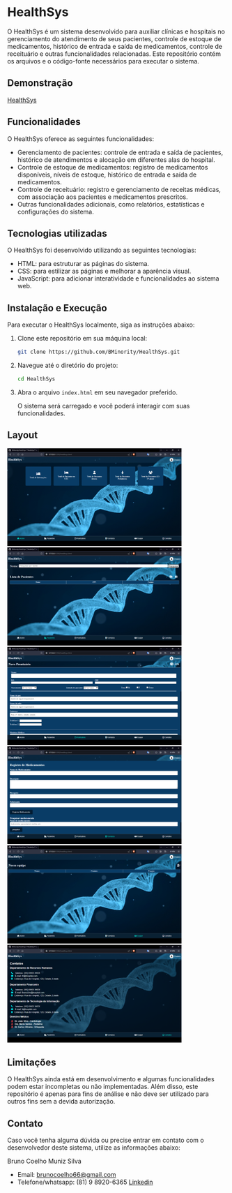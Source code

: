 # HealthSys

O HealthSys é um sistema desenvolvido para auxiliar clínicas e hospitais no gerenciamento do atendimento de seus pacientes, controle de estoque de medicamentos, histórico de entrada e saída de medicamentos, controle de receituário e outras funcionalidades relacionadas. Este repositório contém os arquivos e o código-fonte necessários para executar o sistema.

## Demonstração
[HealthSys]()

## Funcionalidades

O HealthSys oferece as seguintes funcionalidades:

- Gerenciamento de pacientes: controle de entrada e saída de pacientes, histórico de atendimentos e alocação em diferentes alas do hospital.
- Controle de estoque de medicamentos: registro de medicamentos disponíveis, níveis de estoque, histórico de entrada e saída de medicamentos.
- Controle de receituário: registro e gerenciamento de receitas médicas, com associação aos pacientes e medicamentos prescritos.
- Outras funcionalidades adicionais, como relatórios, estatísticas e configurações do sistema.

## Tecnologias utilizadas

O HealthSys foi desenvolvido utilizando as seguintes tecnologias:

- HTML: para estruturar as páginas do sistema.
- CSS: para estilizar as páginas e melhorar a aparência visual.
- JavaScript: para adicionar interatividade e funcionalidades ao sistema web.

## Instalação e Execução

Para executar o HealthSys localmente, siga as instruções abaixo:

1. Clone este repositório em sua máquina local:

   ```bash
   git clone https://github.com/BMinority/HealthSys.git
   ```

2. Navegue até o diretório do projeto:

   ```bash
   cd HealthSys
   ```

3. Abra o arquivo `index.html` em seu navegador preferido.

   O sistema será carregado e você poderá interagir com suas funcionalidades.

## Layout
<img src="./Assets/1.png" alt="imagem_da_pagina" style="width:400px">
<img src="./Assets/2.png" alt="imagem_da_pagina" style="width:400px">
<img src="./Assets/3.png" alt="imagem_da_pagina" style="width:400px">
<img src="./Assets/4.png" alt="imagem_da_pagina" style="width:400px">
<img src="./Assets/5.png" alt="imagem_da_pagina" style="width:400px">
<img src="./Assets/6.png" alt="imagem_da_pagina" style="width:400px">   

## Limitações

O HealthSys ainda está em desenvolvimento e algumas funcionalidades podem estar incompletas ou não implementadas. Além disso, este repositório é apenas para fins de análise e não deve ser utilizado para outros fins sem a devida autorização.

## Contato

Caso você tenha alguma dúvida ou precise entrar em contato com o desenvolvedor deste sistema, utilize as informações abaixo:

Bruno Coelho Muniz Silva
- Email: brunocoelho66@gmail.com
- Telefone/whatsapp: (81) 9 8920-6365
[Linkedin](www.linkedin.com/in/bruno-coelho-97b630220)
